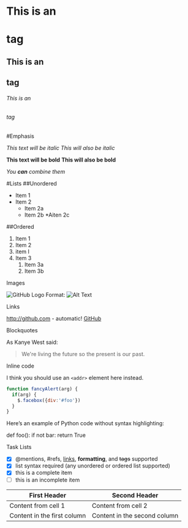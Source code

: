 
# This is an <h1> tag
## This is an <h2> tag
###### This is an <h6> tag

#Emphasis

*This text will be italic*
_This will also be italic_

**This text will be bold**
__This will also be bold__

_You **can** combine them_

#Lists
##Unordered

* Item 1
* Item 2
  * Item 2a
  * Item 2b
  *Aiten 2c

##Ordered

1. Item 1
1. Item 2
1. item I
1. Item 3
   1. Item 3a
   1. Item 3b


Images

![GitHub Logo](/images/logo.png)
Format: ![Alt Text](url)

Links

http://github.com - automatic!
[GitHub](http://github.com)

Blockquotes

As Kanye West said:

> We're living the future so
> the present is our past.

Inline code

I think you should use an
`<addr>` element here instead.

```javascript
function fancyAlert(arg) {
  if(arg) {
    $.facebox({div:'#foo'})
  }
}
```
Here’s an example of Python code without syntax highlighting:

def foo():
    if not bar:
        return True

Task Lists

- [x] @mentions, #refs, [links](), **formatting**, and <del>tags</del> supported
- [x] list syntax required (any unordered or ordered list supported)
- [x] this is a complete item
- [ ] this is an incomplete item

First Header | Second Header
------------ | -------------
Content from cell 1 | Content from cell 2
Content in the first column | Content in the second column

